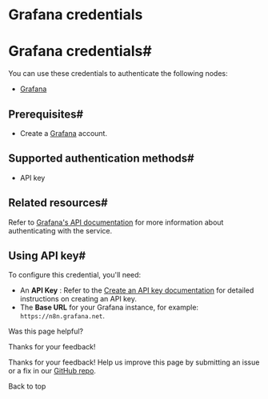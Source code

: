 # Grafana credentials

[ ](https://github.com/n8n-io/n8n-docs/edit/main/docs/integrations/builtin/credentials/grafana.md "Edit this page")

# Grafana credentials#

You can use these credentials to authenticate the following nodes:

  * [Grafana](../../app-nodes/n8n-nodes-base.grafana/)



## Prerequisites#

  * Create a [Grafana](https://grafana.com/) account.



## Supported authentication methods#

  * API key



## Related resources#

Refer to [Grafana's API documentation](https://grafana.com/docs/grafana/latest/developers/http_api/) for more information about authenticating with the service.

## Using API key#

To configure this credential, you'll need:

  * An **API Key** : Refer to the [Create an API key documentation](https://grafana.com/docs/grafana/latest/administration/api-keys/#create-an-api-key) for detailed instructions on creating an API key.
  * The **Base URL** for your Grafana instance, for example: `https://n8n.grafana.net`.

Was this page helpful? 

Thanks for your feedback! 

Thanks for your feedback! Help us improve this page by submitting an issue or a fix in our [GitHub repo](https://github.com/n8n-io/n8n-docs). 

Back to top 
